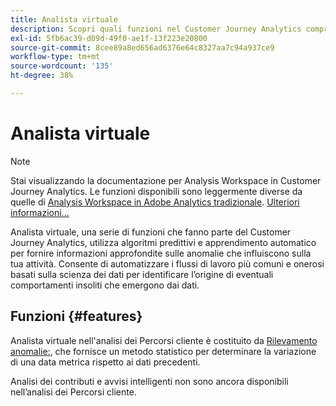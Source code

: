 ```yaml
---
title: Analista virtuale
description: Scopri quali funzioni nel Customer Journey Analytics comprendono Analista virtuale.
exl-id: 5fb6ac39-d09d-49f0-ae1f-13f223e20800
source-git-commit: 8cee89a8ed656ad6376e64c8327aa7c94a937ce9
workflow-type: tm+mt
source-wordcount: '135'
ht-degree: 38%

---
```


# Analista virtuale

>[!NOTE]
>
>Stai visualizzando la documentazione per Analysis Workspace in Customer Journey Analytics. Le funzioni disponibili sono leggermente diverse da quelle di [Analysis Workspace in Adobe Analytics tradizionale](https://experienceleague.adobe.com/docs/analytics/analyze/analysis-workspace/home.html). [Ulteriori informazioni...](/help/getting-started/cja-aa.md)

Analista virtuale, una serie di funzioni che fanno parte del Customer Journey Analytics, utilizza algoritmi predittivi e apprendimento automatico per fornire informazioni approfondite sulle anomalie che influiscono sulla tua attività. Consente di automatizzare i flussi di lavoro più comuni e onerosi basati sulla scienza dei dati per identificare l’origine di eventuali comportamenti insoliti che emergono dai dati.

## Funzioni {#features}

Analista virtuale nell&#39;analisi dei Percorsi cliente è costituito da [Rilevamento anomalie:](c-anomaly-detection/anomaly-detection.md), che fornisce un metodo statistico per determinare la variazione di una data metrica rispetto ai dati precedenti.

Analisi dei contributi e avvisi intelligenti non sono ancora disponibili nell’analisi dei Percorsi cliente.
